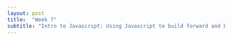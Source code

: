 ```yaml
---
layout: post
title:  "Week 7"
subtitle: "Intro to Javascript: Using Javascript to build forward and back buttons, “on click” actions"
---
```

<div id = "week7" class="anchor">

</div>